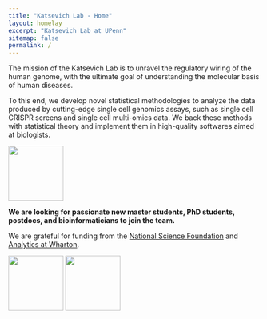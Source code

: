 ```yaml
---
title: "Katsevich Lab - Home"
layout: homelay
excerpt: "Katsevich Lab at UPenn"
sitemap: false
permalink: /
---
```


The mission of the Katsevich Lab is to unravel the regulatory wiring of the human genome, with the ultimate goal of understanding the molecular basis of human diseases. 

To this end, we develop novel statistical methodologies to analyze the data produced by cutting-edge single cell genomics assays, such as single cell CRISPR screens and single cell multi-omics data. We back these methods with statistical theory and implement them in high-quality softwares aimed at biologists.

<p float="left">
  <img src="{{ site.url }}{{ site.baseurl }}/images/statistics-genomics-computation.png" style="height: 110px">
</p>

 **We are  looking for passionate new master students, PhD students, postdocs, and bioinformaticians to join the team.** 

We are grateful for funding from the [National Science Foundation](https://www.nsf.gov/) and [Analytics at Wharton](https://analytics.wharton.upenn.edu/).

<p float="left">
  <img src="{{ site.url }}{{ site.baseurl }}/images/logopic/nsf-logo.png" style="height: 110px">
  <img src="{{ site.url }}{{ site.baseurl }}/images/logopic/wharton_analytics.png" style="height: 110px">
</p>